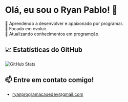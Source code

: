 # Olá, eu sou o Ryan Pablo! 👋

🚀 Aprendendo a desenvolver e apaixonado por programar.  
🎯 Focado em evoluir.  
🌱 Atualizando conhecimentos em programção.  

## 📈 Estatísticas do GitHub
![GitHub Stats](https://github-readme-stats.vercel.app/api?username=Davi-Ryan-pablo_icons=true&theme=radical)

## 📫 Entre em contato comigo!
- ryanprogramacaoedev@gmail.com
